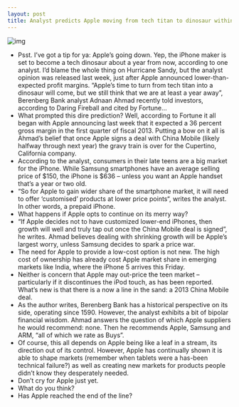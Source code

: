 ```yaml
---
layout: post
title: Analyst predicts Apple moving from tech titan to dinosaur within a year
---
```

![img](http://media.idownloadblog.com/wp-content/uploads/2012/10/iPhone-5-in-hand.png)
* Psst. I’ve got a tip for ya: Apple’s going down. Yep, the iPhone maker is set to become a tech dinosaur about a year from now, according to one analyst. I’d blame the whole thing on Hurricane Sandy, but the analyst opinion was released last week, just after Apple announced lower-than-expected profit margins. “Apple’s time to turn from tech titan into a dinosaur will come, but we still think that we are at least a year away”, Berenberg Bank analyst Adnaan Ahmad recently told investors, according to Daring Fireball and cited by Fortune…
* What prompted this dire prediction? Well, according to Fortune it all began with Apple announcing last week that it expected a 36 percent gross margin in the first quarter of fiscal 2013. Putting a bow on it all is Ahmad’s belief that once Apple signs a deal with China Mobile (likely halfway through next year) the gravy train is over for the Cupertino, California company.
* According to the analyst, consumers in their late teens are a big market for the iPhone. While Samsung smartphones have an average selling price of $150, the iPhone is $636 – unless you want an Apple handset that’s a year or two old.
* “So for Apple to gain wider share of the smartphone market, it will need to offer ‘customised’ products at lower price points“, writes the analyst. In other words, a prepaid iPhone.
* What happens if Apple opts to continue on its merry way?
* “If Apple decides not to have customized lower-end iPhones, then growth will well and truly tap out once the China Mobile deal is signed”, he writes. Ahmad believes dealing with shrinking growth will be Apple’s largest worry, unless Samsung decides to spark a price war.
* The need for Apple to provide a low-cost option is not new. The high cost of ownership has already cost Apple market share in emerging markets like India, where the iPhone 5 arrives this Friday.
* Neither is concern that Apple may out-price the teen market – particularly if it discontinues the iPod touch, as has been reported. What’s new is that there is a now a line in the sand: a 2013 China Mobile deal.
* As the author writes, Berenberg Bank has a historical perspective on its side, operating since 1590. However, the analyst exhibits a bit of bipolar financial wisdom. Ahmad answers the question of which Apple suppliers he would recommend: none. Then he recommends Apple, Samsung and ARM, “all of which we rate as Buys”.
* Of course, this all depends on Apple being like a leaf in a stream, its direction out of its control. However, Apple has continually shown it is able to shape markets (remember when tablets were a has-been technical failure?) as well as creating new markets for products people didn’t know they desperately needed.
* Don’t cry for Apple just yet.
* What do you think?
* Has Apple reached the end of the line?

